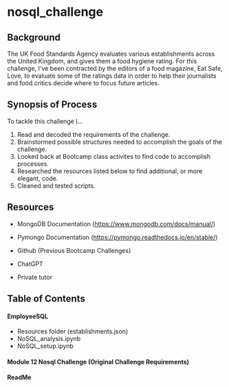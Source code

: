 # nosql_challenge  

## Background

The UK Food Standards Agency evaluates various establishments across the United Kingdom, and gives them a food hygiene rating. For this challenge, I've been contracted by the editors of a food magazine, Eat Safe, Love, to evaluate some of the ratings data in order to help their journalists and food critics decide where to focus future articles.  

## Synopsis of Process

To tackle this challenge I...

1. Read and decoded the requirements of the challenge.
2. Brainstormed possible structures needed to accomplish the goals of the challenge.
3. Looked back at Bootcamp class activites to find code to accomplish processes.
4. Researched the resources listed below to find additional, or more elegant, code.
5. Cleaned and tested scripts.   


## Resources

   
+ MongoDB Documentation (https://www.mongodb.com/docs/manual/)
  
+ Pymongo Documentation (https://pymongo.readthedocs.io/en/stable/)

+ Github (Previous Bootcamp Challenges)

+ ChatGPT

+ Private tutor



## Table of Contents

#### EmployeeSQL                   
+ Resources folder (establishments.json)
+ NoSQL_analysis.ipynb
+ NoSQL_setup.ipynb

#### Module 12 Nosql Challenge (Original Challenge Requirements)

#### ReadMe
